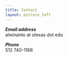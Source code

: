 ```yaml
---
title: Contact
layout: picture_left
---
```


_**Email address**_<br>
alwinanto at utexas dot edu

_**Phone**_<br>
512 740-1168

<script src="http://code.jquery.com/jquery-1.4.2.min.js"></script> <script> var x = document.getElementsByClassName("site-footer-credits"); setTimeout(() => { x[0].remove(); }, 10); </script>



